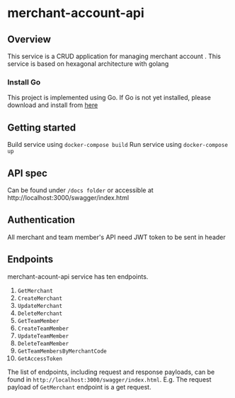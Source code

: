 # merchant-account-api

## Overview
This service is a CRUD application for managing merchant account . This service is based on hexagonal architecture with golang

### Install Go
This project is implemented using Go. If Go is not yet installed, please download and install from [here](https://golang.org/doc/install)

## Getting started
Build service using `docker-compose build`
Run service using `docker-compose up`

## API spec
Can be found under `/docs folder` or accessible at http://localhost:3000/swagger/index.html

## Authentication
All merchant and team member's API need JWT token to be sent in header

## Endpoints
merchant-acount-api service has ten endpoints.
1. `GetMerchant` 
2. `CreateMerchant` 
3. `UpdateMerchant`
4. `DeleteMerchant`
5. `GetTeamMember`
6. `CreateTeamMember`
7. `UpdateTeamMember`
8. `DeleteTeamMember`
9. `GetTeamMembersByMerchantCode`
10. `GetAccessToken`

The list of endpoints, including request and response payloads, can be found in `http://localhost:3000/swagger/index.html`.
E.g. The request payload of `GetMerchant` endpoint is a get request. 
